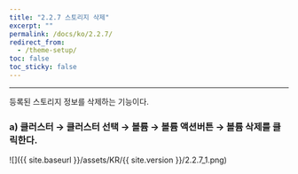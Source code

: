 ```yaml
---
title: "2.2.7 스토리지 삭제"
excerpt: ""
permalink: /docs/ko/2.2.7/
redirect_from:
  - /theme-setup/
toc: false
toc_sticky: false
---
```


---
등록된 스토리지 정보를 삭제하는 기능이다.

### a\) 클러스터 → 클러스터 선택 → 볼륨 → 볼륨 액션버튼 → 볼륨 삭제를 클릭한다.
![]({{ site.baseurl }}/assets/KR/{{ site.version }}/2.2.7_1.png)
